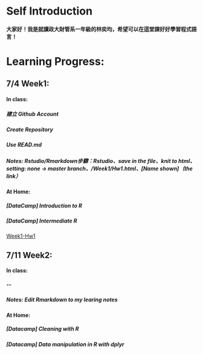 
# Self Introduction
#### 大家好！我是就讀政大財管系一年級的林奕均，希望可以在這堂課好好學習程式語言！

# Learning Progress:
## 7/4 Week1:
#### In class:
##### 建立 Github Account
##### Create Repository
##### Use READ.md 
##### Notes: Rstudio/Rmarkdown步驟：Rstudio、save in the file、knit to html、setting: none -> master branch、/Week1/Hw1.html、[Name shown]（the link）

#### At Home:
##### [DataCamp] Introduction to R 
##### [DataCamp] Intermediate R 

[Week1-Hw1](https://yichunchloe.github.io/2018-Summer-CSX-RProject/Week1/Hw1.html) 

## 7/11 Week2:
#### In class:
##### --
##### Notes: Edit Rmarkdown to my learing notes

#### At Home:
##### [Datacamp] Cleaning with R​
##### [Datacamp] Data manipulation in R with dplyr​



